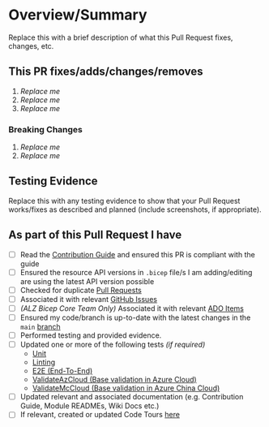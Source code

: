 <!-- Thank you for submitting a Pull Request. Please fill out the template below.-->
# Overview/Summary

Replace this with a brief description of what this Pull Request fixes, changes, etc.

## This PR fixes/adds/changes/removes

1. *Replace me*
2. *Replace me*
3. *Replace me*

### Breaking Changes

1. *Replace me*
2. *Replace me*

## Testing Evidence

Replace this with any testing evidence to show that your Pull Request works/fixes as described and planned (include screenshots, if appropriate).

## As part of this Pull Request I have

- [ ] Read the [Contribution Guide](https://github.com/Evilazaro/ALZ-Bicep/wiki/Contributing) and ensured this PR is compliant with the guide
- [ ] Ensured the resource API versions in `.bicep` file/s I am adding/editing are using the latest API version possible
- [ ] Checked for duplicate [Pull Requests](https://github.com/Evilazaro/ALZ-Bicep/pulls)
- [ ] Associated it with relevant [GitHub Issues](https://github.com/Evilazaro/ALZ-Bicep/issues)
- [ ] *(ALZ Bicep Core Team Only)* Associated it with relevant [ADO Items](https://aka.ms/alz/bicep/backlog)
- [ ] Ensured my code/branch is up-to-date with the latest changes in the `main` [branch](https://github.com/Evilazaro/ALZ-Bicep/tree/main)
- [ ] Performed testing and provided evidence.
- [ ] Updated one or more of the following tests *(if required)*
  - [Unit](https://github.com/Evilazaro/ALZ-Bicep/blob/main/.github/workflows/bicep-build-to-validate.yml)
  - [Linting](https://github.com/Evilazaro/ALZ-Bicep/tree/main/.github/workflows)
  - [E2E (End-To-End)](https://github.com/Evilazaro/ALZ-Bicep/blob/main/tests/pipelines/bicep-build-to-validate.yml)
  - [ValidateAzCloud (Base validation in Azure Cloud)](https://github.com/Evilazaro/ALZ-Bicep/blob/main/tests/pipelines/base-unit-validate.yml)
  - [ValidateMcCloud (Base validation in Azure China Cloud)](https://github.com/Evilazaro/ALZ-Bicep/blob/main/tests/pipelines/mc-base-unit-validate.yml)
- [ ] Updated relevant and associated documentation (e.g. Contribution Guide, Module READMEs, Wiki Docs etc.)
- [ ] If relevant, created or updated Code Tours [here](https://github.com/Evilazaro/ALZ-Bicep/blob/main/.vscode/tours)
